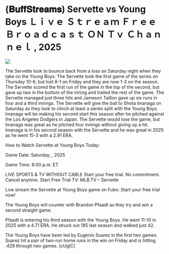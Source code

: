 # (𝐁𝐮𝐟𝐟𝐒𝐭𝐫𝐞𝐚𝐦𝐬) Servette vs Young Boys Ｌｉｖｅ Ｓｔｒｅａｍ Ｆｒｅｅ Ｂｒｏａｄｃａｓｔ ＯＮ Ｔｖ Ｃｈａｎｎｅｌ , 2025  
  
  
[![](https://i.imgur.com/qSNzIqt.png)](https://movie.rssnews.media/gihHzoFoW.php)  
  
The Servette look to bounce back from a loss on Saturday night when they take on the Young Boys. The Servette took the first game of the series on Thursday 10-6, but lost 8-1 on Friday and they are now 1-3 on the season. The Servette scored the first run of the game in the top of the second, but gave up two in the bottom of the inning and trailed the rest of the game. The Servette managed just three hits and Jameson Taillon gave up six runs in four and a third innings. The Servette will give the ball to Shota Imanaga on Saturday as they look to clinch at least a series split with the Young Boys. Imanaga will be making his second start this season after he pitched against the Los Angeles Dodgers in Japan. The Servette would lose the game, but Imanaga was great as he pitched four innings without giving up a hit. Imanaga is in his second season with the Servette and he was great in 2025 as he went 15-3 with a 2.91 ERA.

How to Watch Servette at Young Boys Today:

Game Date: Saturday, , 2025

Game Time: 8:00 p.m. ET

LIVE SPORTS & TV WITHOUT CABLE
Start your free trial. No commitment. Cancel anytime.
Start Free Trial
TV: MLB.TV – Servette

Live stream the Servette at Young Boys game on Fubo: Start your free trial now!

The Young Boys will counter with Brandon Pfaadt as they try and win a second straight game.

Pfaadt is entering his third season with the Young Boys. He went 11-10 in 2025 with a 4.71 ERA. He struck out 185 last season and walked just 42.

The Young Boys have been led by Eugenio Suarez in the first two games. Suarez hit a pair of two-run home runs in the win on Friday and is hitting .429 through two games. [cUgIC]